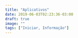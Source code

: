 ```yaml
---
title: "Aplicativos"
date: 2019-06-03T02:23:36-03:00
draft: true
image: ""
tags: ["Iniciar, Informação"]
---
```


